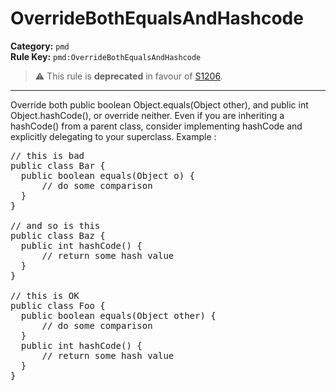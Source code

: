 # OverrideBothEqualsAndHashcode
**Category:** `pmd`<br/>
**Rule Key:** `pmd:OverrideBothEqualsAndHashcode`<br/>
> :warning: This rule is **deprecated** in favour of [S1206](https://rules.sonarsource.com/java/RSPEC-1206).

-----

Override both public boolean Object.equals(Object other), and public int Object.hashCode(), or override neither. Even if you are inheriting a hashCode() from a parent class, consider implementing hashCode and explicitly delegating to your superclass. Example :
<pre>
// this is bad
public class Bar {
  public boolean equals(Object o) {
      // do some comparison
  }
}

// and so is this
public class Baz {
  public int hashCode() {
      // return some hash value
  }
}

// this is OK
public class Foo {
  public boolean equals(Object other) {
      // do some comparison
  }
  public int hashCode() {
      // return some hash value
  }
}
</pre>
